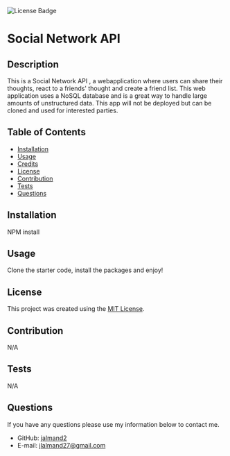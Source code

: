 ![License Badge](https://img.shields.io/badge/license-MITLicense-blue)

# Social Network API

## Description
 This is a Social Network API , a webapplication where users can share their thoughts, react to a friends' thought and create a friend list. This web application uses a NoSQL database and is a great way to handle large amounts of unstructured data. This app will not be deployed but can be cloned and used for interested parties. 

## Table of Contents 
 - [Installation](#installation)
 - [Usage](#usage)
 - [Credits](#credits)
 - [License](#license)
 - [Contribution](#contribution)
 - [Tests](#tests)
 - [Questions](#questions)

## Installation
NPM install

## Usage
Clone the starter code, install the packages and enjoy! 

## License
This project was created using the [MIT License](https://opensource.org/licenses/MIT-License).
  
## Contribution
 N/A

## Tests
N/A

## Questions
If you have any questions please use my information below to contact me. 
* GitHub: [jalmand2](https://github.com/jalmand2)
* E-mail: jlalmand27@gmail.com
